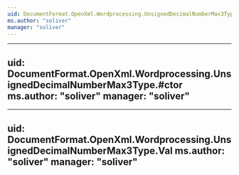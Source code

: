 ```yaml
---
uid: DocumentFormat.OpenXml.Wordprocessing.UnsignedDecimalNumberMax3Type
ms.author: "soliver"
manager: "soliver"
---
```


---
uid: DocumentFormat.OpenXml.Wordprocessing.UnsignedDecimalNumberMax3Type.#ctor
ms.author: "soliver"
manager: "soliver"
---

---
uid: DocumentFormat.OpenXml.Wordprocessing.UnsignedDecimalNumberMax3Type.Val
ms.author: "soliver"
manager: "soliver"
---
